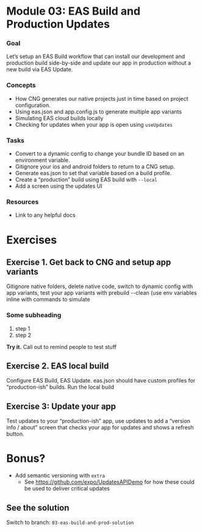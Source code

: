 # Module 03: EAS Build and Production Updates

### Goal
Let’s setup an EAS Build workflow that can install our development and production build side-by-side and update our app in production without a new build via EAS Update.

### Concepts
- How CNG generates our native projects just in time based on project configuration.
- Using eas.json and app.config.js to generate multiple app variants
- Simulating EAS cloud builds locally
- Checking for updates when your app is open using `useUpdates`

### Tasks
- Convert to a dynamic config to change your bundle ID based on an environment variable.
- Gitignore your ios and android folders to return to a CNG setup.
- Generate eas.json to set that variable based on a build profile.
- Create a “production” build using EAS build with `--local`
- Add a screen using the updates UI

### Resources
- Link to any helpful docs

# Exercises
## Exercise 1. Get back to CNG and setup app variants

Gitignore native folders, delete native code, switch to dynamic config with app variants, test your app variants with prebuild --clean (use env variables inline with commands to simulate

### Some subheading
1. step 1
2. step 2

**Try it.** Call out to remind people to test stuff

## Exercise 2. EAS local build
Configure EAS Build, EAS Update. eas.json should have custom profiles for “production-ish” builds. Run the local build

## Exercise 3: Update your app
Test updates to your “production-ish” app, use updates to add a “version info / about” screen that checks your app for updates and shows a refresh button.

# Bonus?
- Add semantic versioning with `extra`
    - See https://github.com/expo/UpdatesAPIDemo for how these could be used to deliver critical updates

## See the solution
Switch to branch: `03-eas-build-and-prod-solution`